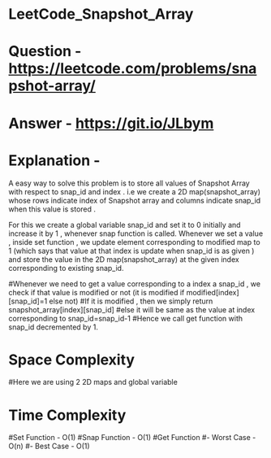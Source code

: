 # LeetCode_Snapshot_Array 
# Question - https://leetcode.com/problems/snapshot-array/
# Answer - https://git.io/JLbym
# Explanation - 

A easy way to solve this problem is to store all values of Snapshot Array with respect to snap_id and index .
i.e we create a 2D map(snapshot_array) whose rows indicate index of Snapshot array and columns indicate snap_id when this value is stored .

For this we create a global variable snap_id and set it to 0 initially and increase it by 1 , whenever snap function is called.
Whenever we set a value , inside set function , we update element corresponding to modified map to 1 (which says that value at that index is update when snap_id is as given )
and store the value in the 2D map(snapshot_array) at the given index corresponding to existing snap_id.

#Whenever we need to get a value corresponding to a index a snap_id , we check if that value is modified or not (it is modified if modified[index][snap_id]=1 else not)
#If it is modified , then we simply return snapshot_array[index][snap_id]
#else it will be same as the value at index corresponding to snap_id=snap_id-1 
#Hence we call get function with snap_id decremented by 1.

# Space Complexity
#Here we are using 2 2D maps and global variable 

# Time Complexity
#Set Function - O(1)
#Snap Function - O(1)
#Get Function 
#- Worst Case - O(n)
#- Best Case - O(1)


